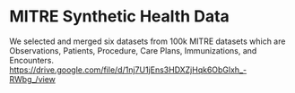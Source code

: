 # MITRE Synthetic Health Data
We selected and merged six datasets from 100k MITRE datasets which are Observations, Patients, Procedure, Care Plans, Immunizations, and Encounters. https://drive.google.com/file/d/1nj7U1jEns3HDXZjHqk6ObGlxh_-RWbg_/view

